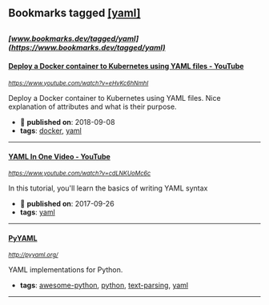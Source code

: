 ## Bookmarks tagged [[yaml]](https://www.bookmarks.dev?q=[yaml])

_<sup><sup>[www.bookmarks.dev/tagged/yaml](https://www.bookmarks.dev/tagged/yaml)</sup></sup>_
---
#### [Deploy a Docker container to Kubernetes using YAML files - YouTube](https://www.youtube.com/watch?v=eHvKc6hNmhI)
_<sup>https://www.youtube.com/watch?v=eHvKc6hNmhI</sup>_

Deploy a Docker container to Kubernetes using YAML files. Nice explanation of attributes and what is their purpose.
* :calendar: **published on**: 2018-09-08
* **tags**: [docker](../tagged/docker.md), [yaml](../tagged/yaml.md)
---
#### [YAML In One Video - YouTube](https://www.youtube.com/watch?v=cdLNKUoMc6c)
_<sup>https://www.youtube.com/watch?v=cdLNKUoMc6c</sup>_

In this tutorial, you'll learn the basics of writing YAML syntax
* :calendar: **published on**: 2017-09-26
* **tags**: [yaml](../tagged/yaml.md)
---
#### [PyYAML](http://pyyaml.org/)
_<sup>http://pyyaml.org/</sup>_

YAML implementations for Python.
* **tags**: [awesome-python](../tagged/awesome-python.md), [python](../tagged/python.md), [text-parsing](../tagged/text-parsing.md), [yaml](../tagged/yaml.md)
---
